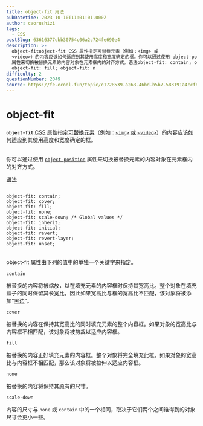 ```yaml
---
title: object-fit 用法
pubDatetime: 2023-10-10T11:01:01.000Z
author: caorushizi
tags:
  - CSS
postSlug: 63616377dbb30754c06a2c724fe690e4
description: >-
  object-fitobject-fit CSS 属性指定可替换元素（例如：<img> 或
  <video>）的内容应该如何适应到其使用高度和宽度确定的框。你可以通过使用 object-position
  属性来切换被替换元素的内容对象在元素框内的对齐方式。语法object-fit: contain; object-fit: cover;
  object-fit: fill; object-fit: n
difficulty: 2
questionNumber: 2049
source: https://fe.ecool.fun/topic/c1728539-a263-46bd-b5b7-583191a4ccf8
---
```


<h1>object-fit</h1><p><strong><code>object-fit</code></strong> <u><a href="https://developer.mozilla.org/zh-CN/docs/Web/CSS">CSS</a></u> 属性指定<u><a href="https://developer.mozilla.org/zh-CN/docs/Web/CSS/Replaced_element">可替换元素</a></u>（例如：<code><u><a href="https://developer.mozilla.org/zh-CN/docs/Web/HTML/Element/img">&lt;img&gt;</a></u></code> 或 <code><u><a href="https://developer.mozilla.org/zh-CN/docs/Web/HTML/Element/video">&lt;video&gt;</a></u></code>）的内容应该如何适应到其使用高度和宽度确定的框。</p><p><br/>你可以通过使用 <code><u><a href="https://developer.mozilla.org/zh-CN/docs/Web/CSS/object-position">object-position</a></u></code> 属性来切换被替换元素的内容对象在元素框内的对齐方式。</p><p></p><p><a href="https://developer.mozilla.org/zh-CN/docs/Web/CSS/object-fit#%E8%AF%AD%E6%B3%95">语法</a></p><pre><code><br/>object-fit: contain; <br/>object-fit: cover; <br/>object-fit: fill; <br/>object-fit: none; <br/>object-fit: scale-down; /* Global values */ <br/>object-fit: inherit; <br/>object-fit: initial; <br/>object-fit: revert; <br/>object-fit: revert-layer; <br/>object-fit: unset; </code></pre><p></p><p><br/>object-fit 属性由下列的值中的单独一个关键字来指定。</p><p></p><p><code>contain</code></p><p>被替换的内容将被缩放，以在填充元素的内容框时保持其宽高比。整个对象在填充盒子的同时保留其长宽比，因此如果宽高比与框的宽高比不匹配，该对象将被添加“<u><a href="https://zh.wikipedia.org/wiki/%E9%BB%91%E9%82%8A" target="_blank" class="external">黑边</a></u>”。</p><p><code>cover</code></p><p>被替换的内容在保持其宽高比的同时填充元素的整个内容框。如果对象的宽高比与内容框不相匹配，该对象将被剪裁以适应内容框。</p><p><code>fill</code></p><p>被替换的内容正好填充元素的内容框。整个对象将完全填充此框。如果对象的宽高比与内容框不相匹配，那么该对象将被拉伸以适应内容框。</p><p><code>none</code></p><p>被替换的内容将保持其原有的尺寸。</p><p><code>scale-down</code></p><p>内容的尺寸与 <code>none</code> 或 <code>contain</code> 中的一个相同，取决于它们两个之间谁得到的对象尺寸会更小一些。</p><p></p><p></p>
